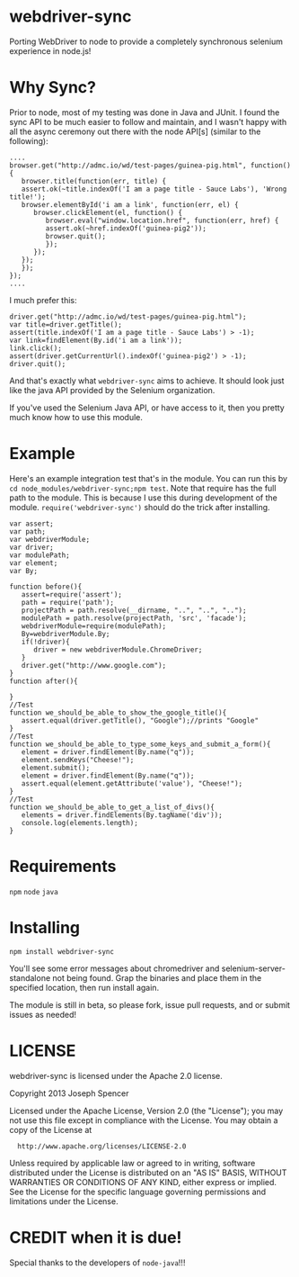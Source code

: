webdriver-sync
==============

Porting WebDriver to node to provide a completely synchronous selenium
experience in node.js!

Why Sync?
==============
Prior to node, most of my testing was done in Java and JUnit.  I found the sync
API to be much easier to follow and maintain, and I wasn't happy with all the
async ceremony out there with the node API[s] (similar to the following):

``````
....
browser.get("http://admc.io/wd/test-pages/guinea-pig.html", function() {
   browser.title(function(err, title) {
   assert.ok(~title.indexOf('I am a page title - Sauce Labs'), 'Wrong title!');
   browser.elementById('i am a link', function(err, el) {
      browser.clickElement(el, function() {
         browser.eval("window.location.href", function(err, href) {
         assert.ok(~href.indexOf('guinea-pig2'));
         browser.quit();
         });
      });
   });
   });
});
....
``````

I much prefer this:

``````
driver.get("http://admc.io/wd/test-pages/guinea-pig.html");
var title=driver.getTitle();
assert(title.indexOf('I am a page title - Sauce Labs') > -1);
var link=findElement(By.id('i am a link'));
link.click();
assert(driver.getCurrentUrl().indexOf('guinea-pig2') > -1);
driver.quit();
``````

And that's exactly what `webdriver-sync` aims to achieve.  It should look just
like the java API provided by the Selenium organization.

If you've used the Selenium Java API, or have access to it, then you pretty
much know how to use this module.

Example
==============
Here's an example integration test that's in the module.  You can run this by
`cd node_modules/webdriver-sync;npm test`.  Note that require has the full
path to the module.  This is because I use this during development of the
module.  `require('webdriver-sync')` should do the trick after installing.

``````
var assert;
var path;
var webdriverModule;
var driver;
var modulePath;
var element;
var By;

function before(){
   assert=require('assert');
   path = require('path');
   projectPath = path.resolve(__dirname, "..", "..", "..");
   modulePath = path.resolve(projectPath, 'src', 'facade');
   webdriverModule=require(modulePath);
   By=webdriverModule.By;
   if(!driver){
      driver = new webdriverModule.ChromeDriver;
   }
   driver.get("http://www.google.com");
}
function after(){

}
//Test
function we_should_be_able_to_show_the_google_title(){
   assert.equal(driver.getTitle(), "Google");//prints "Google"
}
//Test
function we_should_be_able_to_type_some_keys_and_submit_a_form(){
   element = driver.findElement(By.name("q"));
   element.sendKeys("Cheese!");
   element.submit();
   element = driver.findElement(By.name("q"));
   assert.equal(element.getAttribute('value'), "Cheese!");
}
//Test
function we_should_be_able_to_get_a_list_of_divs(){
   elements = driver.findElements(By.tagName('div'));
   console.log(elements.length);
}
``````

Requirements
=============
`npm` `node` `java`

Installing
==============
`npm install webdriver-sync`

You'll see some error messages about chromedriver and selenium-server-standalone
not being found.  Grap the binaries and place them in the specified location,
then run install again.

The module is still in beta, so please fork, issue pull requests, and or submit
issues as needed!

LICENSE
=============
webdriver-sync is licensed under the Apache 2.0 license.

Copyright 2013 Joseph Spencer

Licensed under the Apache License, Version 2.0 (the "License");
you may not use this file except in compliance with the License.
You may obtain a copy of the License at

      http://www.apache.org/licenses/LICENSE-2.0

Unless required by applicable law or agreed to in writing, software
distributed under the License is distributed on an "AS IS" BASIS,
WITHOUT WARRANTIES OR CONDITIONS OF ANY KIND, either express or implied.
See the License for the specific language governing permissions and
limitations under the License.

CREDIT when it is due!
============
Special thanks to the developers of `node-java`!!!